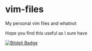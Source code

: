 vim-files
=========

My personal vim files and whatnot

Hope you find this useful as I sure have

[![Bitdeli Badge](https://d2weczhvl823v0.cloudfront.net/jhannah01/vim-files/trend.png)](https://bitdeli.com/free "Bitdeli Badge")
